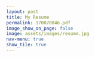 ```yaml
---
layout: post
title: My Resume
permalink: 170070046.pdf
image_show_on_page: false
image: assets/images/resume.jpg
nav-menu: true
show_tile: true
---
```

<!-- <iframe src="https://drive.google.com/viewerng/viewer?embedded=true&url={{ site.url }}/assets/files/170070046.pdf" width="100%" height="3000px"> </iframe>
 -->
<!-- [resume](../assets/files/170070046.pdf) -->
